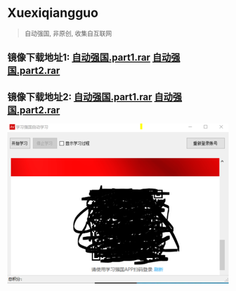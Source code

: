 # Xuexiqiangguo
> 自动强国, 非原创, 收集自互联网  
  
## 镜像下载地址1: [自动强国.part1.rar](https://rawcdn.githack.com/sadjnjksanx/Xuexiqiangguo/b55edfcb92c7984965c0d5f3693f7dee045556bb/自动强国.part1.rar)       [自动强国.part2.rar](https://rawcdn.githack.com/sadjnjksanx/Xuexiqiangguo/b55edfcb92c7984965c0d5f3693f7dee045556bb/自动强国.part2.rar)  
## 镜像下载地址2: [自动强国.part1.rar](https://cdn.staticaly.com/gh/sadjnjksanx/Xuexiqiangguo/c7f0374e/%E8%87%AA%E5%8A%A8%E5%BC%BA%E5%9B%BD.part1.rar)       [自动强国.part2.rar](https://cdn.staticaly.com/gh/sadjnjksanx/Xuexiqiangguo/c7f0374e/%E8%87%AA%E5%8A%A8%E5%BC%BA%E5%9B%BD.part2.rar)  

    
![截图](https://raw.githubusercontent.com/sadjnjksanx/Xuexiqiangguo/master/2222.PNG)
